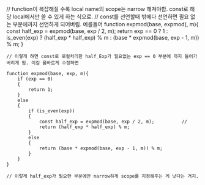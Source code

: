 // function이 복잡해질 수록 local name의 scope는 narrow 해져야함. const로 해당 local에서만 쓸 수 있게 하는 식으로.
    // const를 선언할때 밖에다 선언하면 필요 없는 부분에까지 선언하게 되어버림. 예를들어
    function expmod(base, expmod(, m){
        const half_exp = expmod(base, exp / 2, m);
        return exp == 0
            ? 1
            : is_even(exp)
                ? (half_exp * half_exp) % m
                : (base * expmod(base, exp - 1, m)) % m;
    }
    
    // 이렇게 하면 const로 로컬처리한 half_Exp가 필요없는 exp == 0 부분에 까지 들어가버리게 됨. 이걸 옳바르게 수정하면
    
    function expmod(base, exp, m){
        if (exp == 0)
        {
            return 1;
        }
        else
        {
            if (is_even(exp))
            {
                const half_exp = expmod(base, exp / 2, m);          //
                return (half_exp * half_exp) % m;
            }
            else
            {
                return (base * expmod(base, exp - 1, m)) % m;
            }
        }
    }
    
    // 이렇게 half_exp가 필요한 부분에만 narrow하게 scope를 지정해주는 게 낫다는 거지.
    
